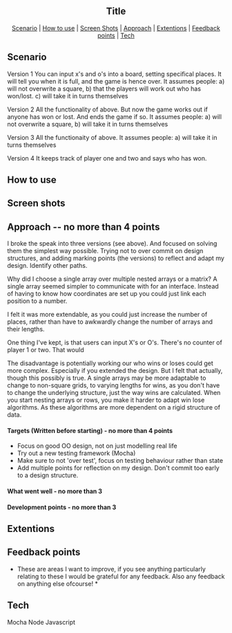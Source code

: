 <h2 align="center"> Title </h2>

 <p align="center">  <a href='#scenario'>Scenario</a> |   <a href='#use'>How to use</a>  |  
 <a href='#screen_shots'>Screen Shots</a> | <a href='#approach'>Approach</a> |  <a href='#extentions'>Extentions</a> |  <a href='#feedback'>Feedback points</a> | <a href='#tech'>Tech</a>

## Scenario  <a name= "scenario"></a>

Version 1
You can input x's and o's into a board, setting specifical places.
It will tell you when it is full, and the game is hence over.
It assumes people:
  a) will not overwrite a square,
  b) that the players will work out who has won/lost.
  c) will take it in turns themselves


Version 2
All the functionality of above.
But now the game works out if anyone has won or lost. And ends the game
if so.
It assumes people:
  a) will not overwrite a square,
  b) will take it in turns themselves


Version 3
All the functionaity of above.
It assumes people:
  a) will take it in turns themselves

Version 4
It keeps track of player one and two and says who has won.


## How to use  <a name= "use"> </a>

## Screen shots <a name= "screen_shots"> </a>

## Approach -- no more than 4 points <a name= "approach"> </a>

I broke the speak into three versions (see above). And focused on solving them
the simplest way possible. Trying not to over commit on design structures,
and adding marking points (the versions) to reflect and adapt my design. Identify other paths.

Why did I choose a single array over multiple nested arrays or a matrix?
   A single array seemed simpler to communicate with for an interface.
   Instead of having to know how coordinates are set up you could just link each position
   to a number.

   I felt it was more extendable, as you could just increase the number of places, rather than
   have to awkwardly change the number of arrays and their lengths.

   One thing I've kept, is that users can input X's or O's. There's no counter of player 1 or two.
   That would

   The disadvantage is potentially working our who wins or loses could get more complex. Especially
   if you extended the design. But I felt that actually, though this possibly is true. A single arrays
   may be more adaptable to change to non-square grids, to varying lengths for wins, as you don't have to change
   the underlying structure, just the way wins are calculated. When you start nesting arrays or rows, you
   make it harder to adapt win lose algorithms. As these algorithms are more dependent on a rigid structure of data.

#### Targets (Written before starting) - no more than 4 points

  - Focus on good OO design, not on just modelling real life
  - Try out a new testing framework (Mocha)
  - Make sure to not 'over test', focus on testing behaviour rather than state
  - Add multiple points for reflection on my design. Don't commit too early to a design structure.


#### What went well - no more than 3

#### Development points - no more than 3

## Extentions <a name= "extentions"> </a>

## Feedback points <a name= "feedback"> </a>
* These are areas I want to improve, if you see anything particularly relating to these I would be grateful for any feedback.
   Also any feedback on anything else ofcourse! *

## Tech <a name= "tech"> </a>

Mocha
Node
Javascript
